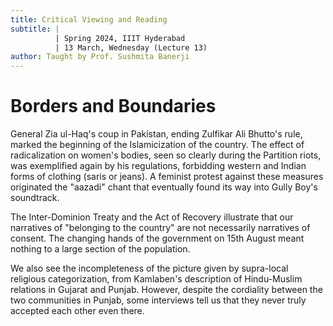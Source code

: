 ```yaml
---
title: Critical Viewing and Reading
subtitle: |
          | Spring 2024, IIIT Hyderabad
          | 13 March, Wednesday (Lecture 13)
author: Taught by Prof. Sushmita Banerji
---
```


# Borders and Boundaries
General Zia ul-Haq's coup in Pakistan, ending Zulfikar Ali Bhutto's rule, marked the beginning of the Islamicization of the country. The effect of radicalization on women's bodies, seen so clearly during the Partition riots, was exemplified again by his regulations, forbidding western and Indian forms of clothing (saris or jeans). A feminist protest against these measures originated the "aazadi" chant that eventually found its way into Gully Boy's soundtrack.

The Inter-Dominion Treaty and the Act of Recovery illustrate that our narratives of "belonging to the country" are not necessarily narratives of consent. The changing hands of the government on 15th August meant nothing to a large section of the population.

We also see the incompleteness of the picture given by supra-local religious categorization, from Kamlaben's description of Hindu-Muslim relations in Gujarat and Punjab. However, despite the cordiality between the two communities in Punjab, some interviews tell us that they never truly accepted each other even there.